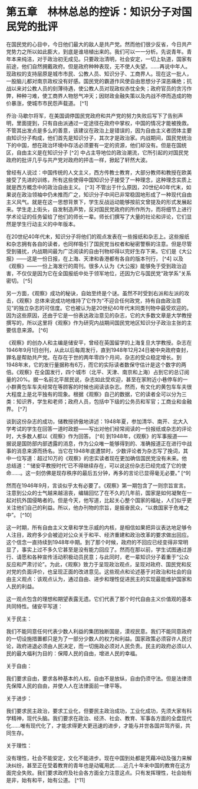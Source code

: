    

# 第五章　林林总总的控诉：知识分子对国民党的批评

在国民党的心目中，今日他们最大的敌人是共产党。然而他们很少反省，今日共产党势力之所以如此膨大，到底是谁培植出来的。我们可以一一分析。先说青年。青年本来纯洁，对于政治初无成见。只要政治清明，社会安定，一切上轨道，国家有前途，他们自然拥戴政府。但是政府种种表现，无不使人失望。……再说中年人。现政权的支持层原是城市市民、公教人员、知识分子、工商界人。现在这一批人，一股脑儿都对南京政权没有好感。国民党的霸道作风使自由思想分子深恶痛绝；抗战以来对公教人员的刻薄待遇，使公教人员对现政权赤忱全失；政府官员的贪污作弊，种种刁难，使工商界人物怒气冲天；因财政金融失策以及内战不停而造成的物价暴涨，使城市市民怨声载道。 [^1]  
  

乔治·马歇尔将军，在美国调停国民党政府和共产党的努力失败后写下了告别声明，里面提到，只有自由派通过一定途径在政府中掌权，中国的情况才能被挽救。不管其出发点是多么的善意，该建议在政治上是错误的，因为自由主义者团体主要由知识分子构成，他们首先是知识分子，其次才是政治家。内战期间，国民党统治下的中国，想在政治环境中存活必须要有一定的资源，他们却没有。但是在国统区，自由主义是在知识分子 [^2] 中占主导地位的政治潮流，它所引起的对国民党政府的批评几乎与共产党对政府的抨击一样，掀起了轩然大波。

曾经有人说过：中国传统的人文主义，西方传教士教育，大部分教师和教授在欧美接受了先进的训练，所有这些使得中国知识分子接受了一种理念，这种理念实质上就是西方概念中的政治自由主义。 [^3] 不管出于什么原因，20世纪40年代末，如果说在政治领袖中仍未推而广之，知识分子中间已非常稳固地形成了一种现代自由主义风气。就是在这一思想背景下，学生反战运动能够按前文曾提及的形式发展起来。学生走上街头，自发制造声势，反对国民党政府的所作所为，而将细节上进行学术论证的任务留给了他们的师长一辈。师长们撰写了大量的社论和评论，它们显然是学生行动主义的中年版本。

在20世纪40年代末，知识分子将他们的观点发表在一些报纸和杂志上。这些报纸和杂志拥有各自的读者，也同样吸引了国民党当权者和秘密警察的注意。但是尽管受到骚扰，内战期间最为广泛阅读的自由刊物却得以完好生存下来。它们是《大公报》——这是一份日报，在上海、天津和香港都有各自的版本刊行， [^4] 以及《观察》——一份上海发行的周刊。很多人认为《大公报》能够免于受到政治迫害，不仅仅是因为它在全国报纸中处于领军地位，还因为它与国民党“政学系”关系密切。 [^5]

另一方面，《观察》成功的秘诀，自始至终是个谜。虽然不时受到右派和左派的攻击，《观察》总体来说成功地维持了它作为“不迎合任何政党，持有自由政治意见”的独立杂志的可信度。它也被认为是20世纪40年代末同类刊物中最受欢迎的。因为这些原因，还由于它是一份表达政治意见的杂志，它的大多数文章是大学教授撰写的，所以这里将《观察》作为研究内战期间国民党地区知识分子政治主张的主要信息来源。 [^6]

《观察》的创办人和主编是储安平，曾经在英国留学的上海复旦大学教授。杂志在1946年9月1日创刊，从此以后每周发行，直到1948年12月24日被中央政府查封，罪名是帮助共产党。在存在于世的两年零四个月间，杂志的受众稳定增长。到1948年末，它的发行量据称有6万，而它的实际读者数保守估计是这个数字的两倍。《观察》在全国发行，四个城市（北平、天津、南京和上海）占到它的总订阅量的20%。据一名前北平居民说，杂志如此受欢迎，甚至在家附近小巷停车的一小群黄包车车夫经常在等顾客的时候也阅读该杂志。然而，有文化的黄包车车夫很大程度上是北平独有的现象。根据《观察》自己的数据，它的读者全可以分为三类：知识界，学生和老师；政府人员，包括中下级的公务员和军官；工商业和金融界。 [^7]

谈到这份杂志的成功，储教授骄傲地讲述：1948年夏，参加清华、南开、北大入学考试的学生在回答一道时政题——写出对他们经常阅读的一份报纸或杂志的评论时，大多数人都以《观察》作为回答。 [^8] 到1948年，《观察》的军事报道——据说是国防部内部透露的消息，作为公众唯一能够得到的、准确报道正在进行中战事的消息来源而扬名。当它在1948年底遭禁时，少数评论者为杂志写了挽词，其中一位写道：超过10万的《观察》的忠实读者现在更加确信国民党没有未来。他总结道：“‘储安平教授时代’已不得继续存在，可以说这份杂志已经完成了它的使命……。这一刻仿佛是现存秩序的最后五分钟，再多的言论已显得毫无必要。” [^9]

然而在1946年9月，言谈似乎太有必要了。《观察》第一期包含了一则宗旨宣言。注意到公众的士气越来越沮丧，编辑回忆了在不久的几年前，国家是如何凝聚在一起对抗外国侵略者的。但是今天，他写道，比起关心整个国家的福祉，人们似乎更关注他们自己的利益。所以，他办刊物的宗旨，是振奋民众，“以救国家于危难之中”。 [^10]

这一时期，所有自由主义文章和学生示威的内核，是相信如果把异议表达地足够令人注目，政府多少会被迫对公众关于和平、经济重建和政治改革的要求做出回应。这个信念一直持续到1948年中期。到了那个时候，政府的不回应已经变得非常明显了，事实上过不多久它甚至是没有能力回应了。然而在那以前，学生试图通过游行、请愿和各种宣传活动积极动员民意；与此同时，老一辈知识分子着重于“公众反应和严肃讨论”。为此，《观察》致力于呈现政治观点，呈现对政府、国民党和反对党的负面评价，也呈现正面的改进意见。这些观点和论述基于对政治和社会的自由主义观点：该观点认为，通过自由、进步和理性促进民主的实现最能维护国家和人民的利益。

这一观点包含的理想和期望表露无遗。它们代表了那个时代自由主义价值观的基本共同特性。储安平写道：  
  

关于民主：

我们不能同意任何代表少数人利益的集团独断国是，漠视民意。我们不能同意政府的一切设施措置都只是为了一部分少数人的权力和利益。国家政策必须容许人民讨论，政府进退必须由人民决定，而一切施政必须对人民负责。民主的政府必须以人民的最大福利为目的：保障人民的自由，增进人民的幸福。  
  

关于自由：

我们要求自由，要求各种基本的人权。自由不是放纵，自由仍须守法。但是法律须先保障人民的自由，并使人人在法律面前一律平等。  
  

关于进步：

我们要求民主政治，要求工业化，但要民主政治成功，工业化成功，先须大家有科学精神，现代头脑。我们要求在政治、经济、社会、教育、军事各方面的全盘现代化……唯有现代化了，才能求得更大更迅速的进步，才能与并世各国并驾齐驱，共同生存。  
  

关于理性：

没有理性，社会不能安定，文化不能进步。现在中国到处都是凭藉冲动及强力来解决纠纷，甚至正在受着教育的青年也是动辄用武……近几十年来中国的教育在这方面完全失败。我们要求政府及社会各方面全力注意这点。只有发挥理性，社会始有是非，始有和平，始有公道。 [^11]